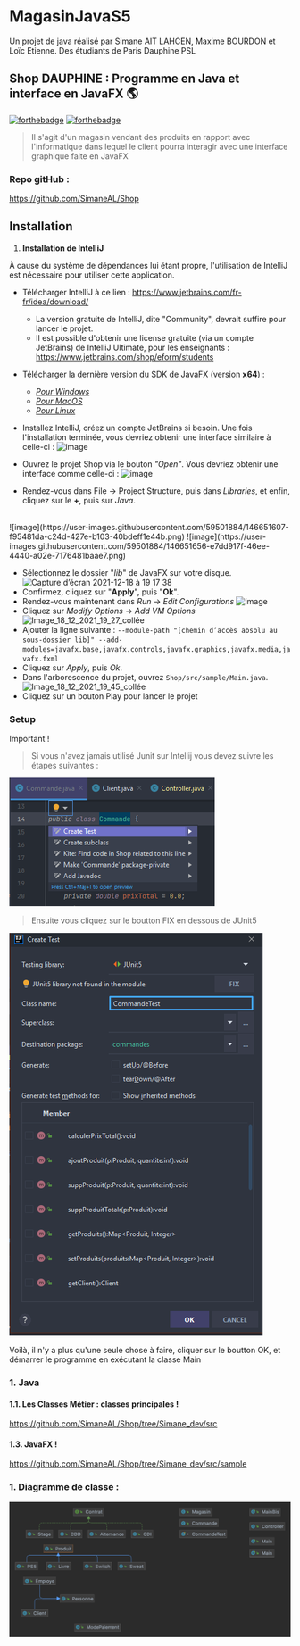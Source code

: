 # MagasinJavaS5
 Un projet de java réalisé par Simane AIT LAHCEN, Maxime BOURDON
 et Loïc Etienne. Des étudiants de Paris Dauphine PSL
## Shop DAUPHINE : Programme en Java et interface en JavaFX  🌎 
[![forthebadge](https://forthebadge.com/images/badges/built-with-love.svg)](https://forthebadge.com) [![forthebadge](https://forthebadge.com/images/badges/made-with-java.svg)](https://forthebadge.com)
> Il s'agit d'un magasin vendant des produits en rapport avec l'informatique dans lequel le client pourra interagir avec une interface graphique faite en JavaFX 

### Repo gitHub :
https://github.com/SimaneAL/Shop

## Installation 

1. **Installation de IntelliJ**

À cause du système de dépendances lui étant propre, l'utilisation de IntelliJ est nécessaire pour utiliser cette application.
- Télécharger IntelliJ à ce lien : https://www.jetbrains.com/fr-fr/idea/download/
    - La version gratuite de IntelliJ, dite "Community", devrait suffire pour lancer le projet.
    - Il est possible d'obtenir une license gratuite (via un compte JetBrains) de IntelliJ Ultimate, pour les enseignants : https://www.jetbrains.com/shop/eform/students

- Télécharger la dernière version du SDK de JavaFX (version **x64**) :
    - *[Pour Windows](https://download2.gluonhq.com/openjfx/17.0.1/openjfx-17.0.1_windows-x64_bin-sdk.zip)*
    - *[Pour MacOS](https://download2.gluonhq.com/openjfx/17.0.1/openjfx-17.0.1_osx-x64_bin-sdk.zip)*
    - *[Pour Linux](https://download2.gluonhq.com/openjfx/17.0.1/openjfx-17.0.1_linux-x64_bin-sdk.zip)*

- Installez IntelliJ, créez un compte JetBrains si besoin. Une fois l'installation terminée, vous devriez obtenir une interface similaire à celle-ci :
![image](https://user-images.githubusercontent.com/59501884/146651506-3289552b-c047-4d6a-b615-b7613837b45f.png)
- Ouvrez le projet Shop via le bouton *"Open"*.
Vous devriez obtenir une interface comme celle-ci :
![image](https://user-images.githubusercontent.com/59501884/146651572-84644c87-1da6-41b7-b5e0-1d2183212b81.png)
- Rendez-vous dans File -> Project Structure, puis dans *Libraries*, et enfin, cliquez sur le **+**, puis sur *Java*.
<br>
![image](https://user-images.githubusercontent.com/59501884/146651607-f95481da-c24d-427e-b103-40bdeff1e44b.png)
![image](https://user-images.githubusercontent.com/59501884/146651656-e7dd917f-46ee-4440-a02e-7176481baae7.png)

- Sélectionnez le dossier "*lib*" de JavaFX sur votre disque.
![Capture d’écran 2021-12-18 à 19 17 38](https://user-images.githubusercontent.com/59501884/146651838-1b0f10b9-e340-44bc-a1c8-cf2d528e3fd0.jpg)
- Confirmez, cliquez sur "**Apply**", puis "**Ok**".
- Rendez-vous maintenant dans *Run* -> *Edit Configurations*
![image](https://user-images.githubusercontent.com/59501884/146651941-537aba78-c0f6-4ae7-9589-f112cbbc88f6.png)
- Cliquez sur *Modify Options* -> *Add VM Options*
![Image_18_12_2021_19_27_collée](https://user-images.githubusercontent.com/59501884/146652012-5379461f-fa04-4bda-ac8a-64aaf558ec63.png)
- Ajouter la ligne suivante :
 `--module-path "[chemin d’accès absolu au sous-dossier lib]" --add-modules=javafx.base,javafx.controls,javafx.graphics,javafx.media,javafx.fxml`
- Cliquez sur *Apply*, puis *Ok*.
- Dans l'arborescence du projet, ouvrez `Shop/src/sample/Main.java`.
![Image_18_12_2021_19_45_collée](https://user-images.githubusercontent.com/59501884/146652496-7f44beeb-0576-4cad-9e51-3c17986ea811.png)
- Cliquez sur un bouton Play pour lancer le projet



### Setup
Important ! 
> Si vous n'avez jamais utilisé Junit sur Intellij vous devez suivre les étapes suivantes :
>
![Capture3](src/pics/junit.PNG)
>Ensuite vous cliquez sur le boutton FIX en dessous de JUnit5
>
![Capture3](src/pics/ju.PNG)

Voilà, il n'y a plus qu'une seule chose à faire, cliquer sur le boutton OK, et démarrer le programme en exécutant la classe Main


### 1. Java 

#### 1.1. Les Classes Métier : classes principales !
https://github.com/SimaneAL/Shop/tree/Simane_dev/src

#### 1.3. JavaFX !
https://github.com/SimaneAL/Shop/tree/Simane_dev/src/sample


### 1. Diagramme de classe :
![Capture](src/pics/Produit.png)
